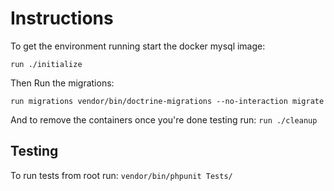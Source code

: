 

# Instructions
To get the environment running start the docker mysql image:

`run ./initialize`

Then Run the migrations:

`run migrations vendor/bin/doctrine-migrations --no-interaction migrate`

And to remove the containers once you're done testing run:
`run ./cleanup`

## Testing
To run tests from root run:
`vendor/bin/phpunit Tests/`